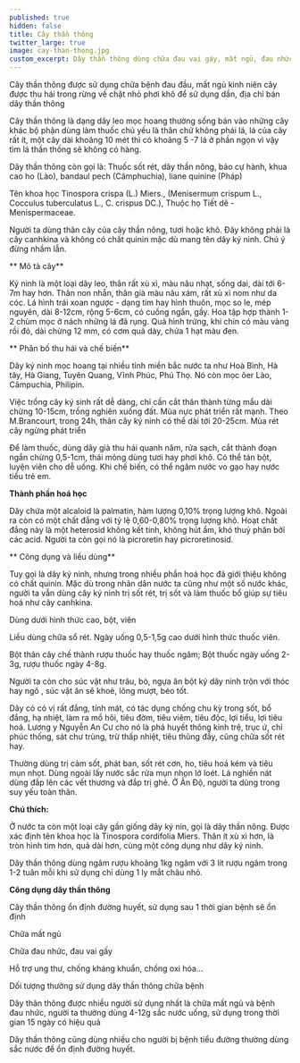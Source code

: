 ```yaml
---
published: true
hidden: false
title: Cây thần thông
twitter_large: true
image: cay-than-thong.jpg
custom_excerpt: Dây thần thông dùng chữa đau vai gáy, mất ngủ, đau nhức xương khớp hiệu quả.
---
```


Cây thần thông được sử dụng chữa bệnh đau đầu, mất ngủ kinh niên cây được thu  hái trong rừng về chặt nhỏ phơi khô để sử dụng dần, địa chỉ bán dây thần thông

Cây thần thông là dạng dây leo mọc hoang thường sống bán vào những cây khác bộ phận dùng làm thuốc chủ yếu là thân chứ không phái lá, lá của cây rất ít, một cây dài khoảng 10 mét thì có khoảng 5 -7 lá ở phần ngọn vì vậy tìm lá thần thống sẽ không có hàng.

Dây thần thông còn gọi là: Thuốc sốt rét, dây thần nông, bảo cự hành, khua cao ho (Lào), bandaul pech (Cămphuchia), liane quinine (Pháp)

Tên khoa học Tinospora crispa  (L.) Miers., (Menisermum crispum L., Cocculus tuberculatus L., C. crispus DC.),
Thuộc họ Tiết dê - Menispermaceae.

Người ta dùng thân cây của cây thần nông, tươi hoặc khô. Đây không phải là cây canhkina và không có chất quinin mặc dù mang tên dây ký ninh. Chú ý đừng nhầm lẫn.
 
** Mô tả cây**

 Ký ninh là một loại dây leo, thân rất xù xì, màu nâu nhạt, sống dai, dài tới 6-7m hay hơn. Thân non nhẵn, thân già màu nâu xám, rất xù xì nom như da cóc. Lá hình trái xoan ngược - dạng tim hay hình thuôn, mọc so le, mép nguyên, dài 8-12cm, rộng 5-6cm, có cuống ngắn, gầy. Hoa tập hợp thành 1-2 chùm mọc ở nách những lá đã rụng. Quả hình trứng, khi chín có màu vàng rồi đỏ, dài chừng 12 mm, có cơm quả dày, chứa 1 hạt màu đen.
 
** Phân bố thu hái và chế biến**

Dây ký ninh mọc hoang tại nhiều tỉnh miền bắc nước ta như Hoà Bình, Hà tây, Hà Giang, Tuyên Quang, Vĩnh Phúc, Phú Thọ. Nó còn mọc ôer Lào, Cămpuchia, Philipin.

Việc trồng cây ký sinh rất dễ dàng, chỉ cần cắt thân thành từng mẩu dài chừng 10-15cm, trồng nghiên xuống đất. Mùa nực phát triển rất mạnh. Theo M.Brancourt, trong 24h, thân cây ký ninh có thể dài tới 20-25cm. Mùa rét cây ngừng phát triển

Để làm thuốc, dùng dây già thu hái quanh năm, rửa sạch, cắt thành đoạn ngắn chừng 0,5-1cm, thái mỏng dùng tươi hay phơi khô. Có thể tán bột, luyện viên cho dễ uống. Khi chế biến, có thể ngâm nước vo gạo hay nước tiểu trẻ em.

**Thành phần hoá học**

Dây chứa một alcaloid là palmatin, hàm lượng 0,10% trọng lượng khô. Ngoài ra còn có một chất đắng với tỷ lệ 0,60-0,80% trọng lượng khô. Hoạt chất đắng này là một heterosid không kết tinh, không hút ẩm, khó thuỷ phân bởi các acid. Người ta còn gọi nó là picroretin hay picroretinosid.
 

** Công dụng và liều dùng**

Tuy gọi là dây ký ninh, nhưng trong nhiều phần hoá học đã giới thiệu không có chất quinin. Mặc dù trong nhân dân nước ta cũng như một số nước khác, người ta vẫn dùng cây ký ninh trị sốt rét, trị sốt và làm thuốc bổ giúp sự tiêu hoá như cây canhkina.

Dùng dưới hình thức cao, bột, viên

Liều dùng chữa sổ rét. Ngày uống 0,5-1,5g cao dưới hình thức thuốc viên.

Bột thân cây chế thành rượu thuốc hay thuốc ngâm; Bột thuốc ngày uống 2-3g, rượu thuốc ngày 4-8g.

Người ta còn cho súc vật như trâu, bò, ngựa ăn bột ký dây ninh trộn với thóc hay ngô , súc vật ăn sẽ khoẻ, lông mượt, béo tốt.

Dây có có vị rất đắng, tính mát, có tác dụng chống chu kỳ trong sốt, bổ đắng, hạ nhiệt, làm ra mồ hôi, tiêu đờm, tiêu viêm, tiêu độc, lợi tiểu, lợi tiêu hoá. Lương y Nguyễn An Cư cho nó là phá huyết thông kinh trệ, trục ứ, chỉ phúc thống, sát chư trùng, trừ thấp nhiệt, tiêu thũng đầy, cũng chữa sốt rét hay.

Thường dùng trị cảm sốt, phát ban, sốt rét cơn, ho, tiêu hoá kém và tiêu mụn nhọt. Dùng ngoài lấy nước sắc rửa mụn nhọn lở loét. Lá nghiền nát dùng đắp lên các vết thương và đắp trị ghẻ. Ở Ấn Độ, người ta dùng trong suy yếu toàn thân.
 
**Chú thích:**

Ở nước ta còn một loại cây gần giống dây ký nin, gọi là dây thần nông. Được xác định tên khoa học là Tinospora cordifolia Miers. Thân ít xù xì hơn, là tròn hình tim hơn, quả dài hơn, cùng một công dụng như dây ký ninh.

Dây thần thông dùng ngâm rượu khoảng 1kg ngâm với 3 lít rượu ngâm trong 1-2 tuân mỗi khi sử dụng chỉ dùng 1 ly mắt châu nhỏ.
 
**Công dụng dây thần thông**

Cây thần thông ổn định đường huyết, sử dụng sau 1 thời gian bệnh sẽ ổn định

Chữa mất ngủ

Chữa đau nhức, đau vai gấy

Hỗ trợ ung thư, chống kháng khuẩn, chống oxi hóa...

Dối tượng thường sử dụng dây thần thông chữa bệnh

Dây thân thông được nhiều người sử dụng nhất là chữa mất ngủ và bệnh đau nhức, người ta thường dùng 4-12g sắc nước uống, sử dụng trong thời gian 15 ngày có hiệu quả

Dây thần thông cũng dùng nhiều cho người bị bệnh tiểu đường thường dùng sắc nước để ổn định đường huyết.